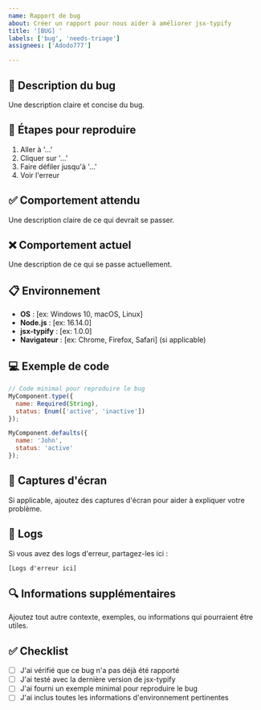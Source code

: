 ```yaml
---
name: Rapport de bug
about: Créer un rapport pour nous aider à améliorer jsx-typify
title: '[BUG] '
labels: ['bug', 'needs-triage']
assignees: ['Adodo777']

---
```


## 🐛 Description du bug

Une description claire et concise du bug.

## 🔄 Étapes pour reproduire

1. Aller à '...'
2. Cliquer sur '...'
3. Faire défiler jusqu'à '...'
4. Voir l'erreur

## ✅ Comportement attendu

Une description claire de ce qui devrait se passer.

## ❌ Comportement actuel

Une description de ce qui se passe actuellement.

## 📋 Environnement

- **OS** : [ex: Windows 10, macOS, Linux]
- **Node.js** : [ex: 16.14.0]
- **jsx-typify** : [ex: 1.0.0]
- **Navigateur** : [ex: Chrome, Firefox, Safari] (si applicable)

## 💻 Exemple de code

```jsx
// Code minimal pour reproduire le bug
MyComponent.type({
  name: Required(String),
  status: Enum(['active', 'inactive'])
});

MyComponent.defaults({
  name: 'John',
  status: 'active'
});
```

## 📸 Captures d'écran

Si applicable, ajoutez des captures d'écran pour aider à expliquer votre problème.

## 📝 Logs

Si vous avez des logs d'erreur, partagez-les ici :

```
[Logs d'erreur ici]
```

## 🔍 Informations supplémentaires

Ajoutez tout autre contexte, exemples, ou informations qui pourraient être utiles.

## ✅ Checklist

- [ ] J'ai vérifié que ce bug n'a pas déjà été rapporté
- [ ] J'ai testé avec la dernière version de jsx-typify
- [ ] J'ai fourni un exemple minimal pour reproduire le bug
- [ ] J'ai inclus toutes les informations d'environnement pertinentes 